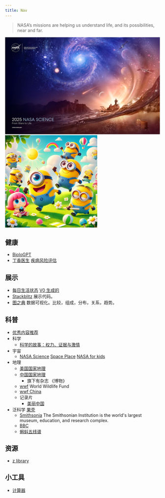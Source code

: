 ```yaml
---
title: Nav
---
```


> NASA’s missions are helping us understand life, and its possibilities, near and far.

<img src='./imgs/nasa-2025.jpg' />

<img src='./imgs/cute.jpg' width='300px' />

## 健康
* [BioloGPT](https://biologpt.com/)
* [丁香医生](https://dxy.com/) [疾病风险评估](https://ask.dxy.com/index#/activity-share?activity_id=160)

## 展示
* [每日生活状态](https://claude.site/artifacts/2b936ab6-063d-4e41-b20c-d804d11710b9) [V0 生成的](https://v0.build/K5WWEh9)
* [Stackblitz](https://stackblitz.com/) 展示代码。
* [图之典](http://tuzhidian.com/) 数据可视化。比较，组成，分布，关系，趋势。

## 科普
* [优秀内容推荐](../p/popular-science.md)
* 科学
  * [科学的故事：权力、证据与激情](https://zh.wikipedia.org/wiki/%E7%A7%91%E5%AD%B8%E7%9A%84%E6%95%85%E4%BA%8B%EF%BC%9A%E6%AC%8A%E5%8A%9B%E3%80%81%E8%AD%89%E6%93%9A%E8%88%87%E6%BF%80%E6%83%85)
* 宇宙
  * [NASA Science](https://science.nasa.gov/) [Space Place](https://spaceplace.nasa.gov/) [NASA for kids](https://science.nasa.gov/kids/)
* 地理
  * [美国国家地理](https://www.nationalgeographic.com/)
  * [中国国家地理](http://www.dili360.com/)
    * 旗下有杂志 《博物》
  * [wwf](https://www.worldwildlife.org/) World Wildlife Fund
  * [wwf China](https://www.wwfchina.org/work?id=9)
  * 记录片
    * [美丽中国](https://tv.cctv.com/2012/12/10/VIDA1355117645556909.shtml)
* 泛科学
  [果壳](https://www.guokr.com/)
  * [Smithsonia](https://www.si.edu/) The Smithsonian Institution is the world's largest museum, education, and research complex. 
  * [BBC](https://www.bbc.com/)
  * [蝌蚪五线谱](https://www.kedo.net.cn/)

## 资源
* [z library](https://z-lib.io/)

## 小工具
* [计算器](https://v0.build/suxRd03)
